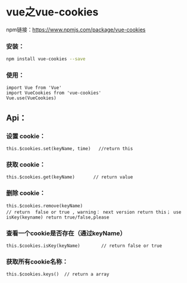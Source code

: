#   vue之vue-cookies
npm链接：https://www.npmjs.com/package/vue-cookies
###  安装：
```bash
npm install vue-cookies --save
```
###  使用：
```vue
import Vue from 'Vue'
import VueCookies from 'vue-cookies'
Vue.use(VueCookies)
```
## Api：
### 设置 cookie：
```vue
this.$cookies.set(keyName, time)   //return this
```
### 获取 cookie：
```vue
this.$cookies.get(keyName)       // return value 
```
### 删除  cookie：
```vue
this.$cookies.remove(keyName)   
// return  false or true , warning： next version return this； use isKey(keyname) return true/false,please
```
### 查看一个cookie是否存在（通过keyName）
```vue
this.$cookies.isKey(keyName)        // return false or true
```
### 获取所有cookie名称：
```vue
this.$cookies.keys()  // return a array
```